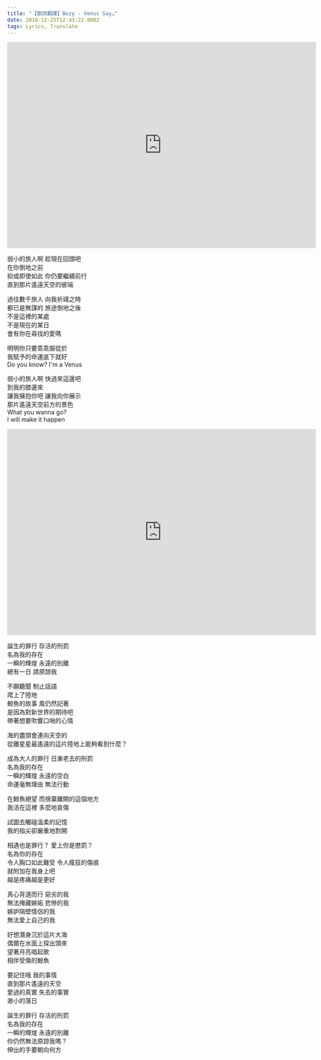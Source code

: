 ```yaml
---
title: "【歌詞翻譯】Buzy - Venus Say…"
date: 2018-12-25T12:43:22.000Z
tags: Lyrics, Translate
---
```


<iframe width="720" height="480" src="https://www.youtube.com/embed/e3pJIl4zHdo" frameborder="0" allow="accelerometer; autoplay; clipboard-write; encrypted-media; gyroscope; picture-in-picture" allowfullscreen></iframe>

弱小的旅人啊 趁現在回頭吧
<br>在你倒地之前
<br>抑或即使如此 你仍要繼續前行
<br>直到那片遙遠天空的彼端

過往數千旅人 向我祈禱之時
<br>都已是無謀的 旅途倒地之後
<br>不是這裡的某處
<br>不是現在的某日
<br>會有你在尋找的愛嗎

明明你只要乖乖服從於
<br>我賦予的命運底下就好
<br>Do you know? I'm a Venus

弱小的旅人啊 快過來這邊吧
<br>到我的膝邊來
<br>讓我擁抱你吧 讓我向你展示
<br>那片遙遠天空前方的景色
<br>What you wanna go?
<br>I will make it happen

<iframe width="720" height="480" src="https://www.youtube.com/embed/co2gAPZEMwM" frameborder="0" allow="accelerometer; autoplay; clipboard-write; encrypted-media; gyroscope; picture-in-picture" allowfullscreen></iframe>

誕生的罪行 存活的刑罰
<br>名為我的存在
<br>一瞬的輝煌 永遠的別離
<br>總有一日 請原諒我

不願聽聞 制止話語
<br>爬上了陸地
<br>鯨魚的故事 風仍然記著
<br>是因為對新世界的期待吧
<br>帶著想要吹響口哨的心情

海的盡頭會連向天空的
<br>從離星星最遙遠的這片陸地上能夠看到什麼？

成為大人的罪行 日漸老去的刑罰
<br>名為我的存在
<br>一瞬的輝煌 永遠的空白
<br>命運毫無理由 無法行動

在鯨魚絕望 而捨棄離開的這個地方
<br>我活在這裡 多麼地哀傷

試圖去觸碰溫柔的記憶
<br>我的指尖卻嚴重地割開

相遇也是罪行？ 愛上你是懲罰？
<br>名為你的存在
<br>令人胸口如此難受 令人瘋狂的傷痕
<br>就附加在我身上吧
<br>越是疼痛越是更好

真心背道而行 惡劣的我
<br>無法掩藏嫉妬 悲慘的我
<br>嫉妒隔壁情侶的我
<br>無法愛上自己的我

好想潛身沉於這片大海
<br>偶爾在水面上探出頭來
<br>望著月亮唱起歌
<br>相伴受傷的鯨魚

要記住哦 我的事情
<br>直到那片遙遠的天空
<br>愛過的真實 失去的事實
<br>渺小的落日

誕生的罪行 存活的刑罰
<br>名為我的存在
<br>一瞬的輝煌 永遠的別離
<br>你仍然無法原諒我嗎？
<br>伸出的手要朝向何方
